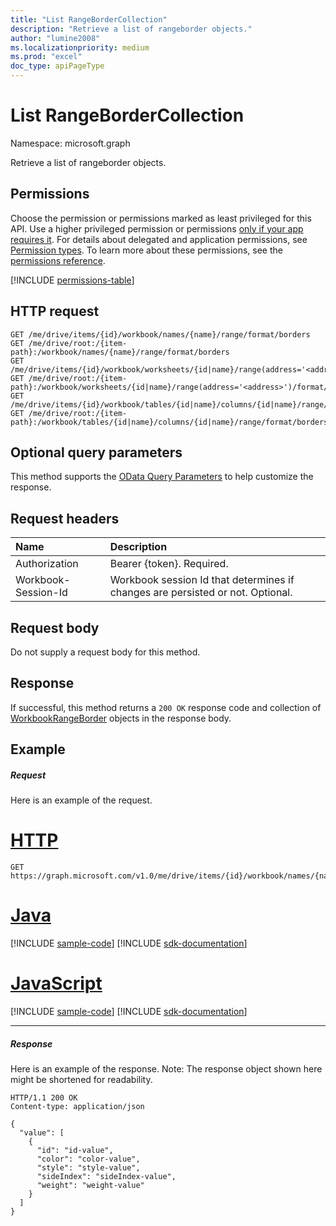 ```yaml
---
title: "List RangeBorderCollection"
description: "Retrieve a list of rangeborder objects."
author: "lumine2008"
ms.localizationpriority: medium
ms.prod: "excel"
doc_type: apiPageType
---
```


# List RangeBorderCollection

Namespace: microsoft.graph

Retrieve a list of rangeborder objects.
## Permissions
Choose the permission or permissions marked as least privileged for this API. Use a higher privileged permission or permissions [only if your app requires it](/graph/permissions-overview#best-practices-for-using-microsoft-graph-permissions). For details about delegated and application permissions, see [Permission types](/graph/permissions-overview#permission-types). To learn more about these permissions, see the [permissions reference](/graph/permissions-reference).

<!-- { "blockType": "permissions", "name": "rangeborder_list" } -->
[!INCLUDE [permissions-table](../includes/permissions/rangeborder-list-permissions.md)]

## HTTP request
<!-- { "blockType": "ignored" } -->
```http
GET /me/drive/items/{id}/workbook/names/{name}/range/format/borders
GET /me/drive/root:/{item-path}:/workbook/names/{name}/range/format/borders
GET /me/drive/items/{id}/workbook/worksheets/{id|name}/range(address='<address>')/format/borders
GET /me/drive/root:/{item-path}:/workbook/worksheets/{id|name}/range(address='<address>')/format/borders
GET /me/drive/items/{id}/workbook/tables/{id|name}/columns/{id|name}/range/format/borders
GET /me/drive/root:/{item-path}:/workbook/tables/{id|name}/columns/{id|name}/range/format/borders
```
## Optional query parameters
This method supports the [OData Query Parameters](/graph/query-parameters) to help customize the response.

## Request headers
| Name      |Description|
|:----------|:----------|
| Authorization  | Bearer {token}. Required. |
| Workbook-Session-Id  | Workbook session Id that determines if changes are persisted or not. Optional.|

## Request body
Do not supply a request body for this method.

## Response

If successful, this method returns a `200 OK` response code and collection of [WorkbookRangeBorder](../resources/rangeborder.md) objects in the response body.
## Example
##### Request
Here is an example of the request.

# [HTTP](#tab/http)
<!-- {
  "blockType": "request",
  "name": "get_rangebordercollection"
}-->
```msgraph-interactive
GET https://graph.microsoft.com/v1.0/me/drive/items/{id}/workbook/names/{name}/range/format/borders
```

# [Java](#tab/java)
[!INCLUDE [sample-code](../includes/snippets/java/get-rangebordercollection-java-snippets.md)]
[!INCLUDE [sdk-documentation](../includes/snippets/snippets-sdk-documentation-link.md)]

# [JavaScript](#tab/javascript)
[!INCLUDE [sample-code](../includes/snippets/javascript/get-rangebordercollection-javascript-snippets.md)]
[!INCLUDE [sdk-documentation](../includes/snippets/snippets-sdk-documentation-link.md)]

---

##### Response
Here is an example of the response. Note: The response object shown here might be shortened for readability.
<!-- {
  "blockType": "response",
  "truncated": true,
  "@odata.type": "microsoft.graph.workbookRangeBorder",
  "isCollection": true
} -->
```http
HTTP/1.1 200 OK
Content-type: application/json

{
  "value": [
    {
      "id": "id-value",
      "color": "color-value",
      "style": "style-value",
      "sideIndex": "sideIndex-value",
      "weight": "weight-value"
    }
  ]
}
```

<!-- uuid: 8fcb5dbc-d5aa-4681-8e31-b001d5168d79
2015-10-25 14:57:30 UTC -->
<!-- {
  "type": "#page.annotation",
  "description": "List RangeBorderCollection",
  "keywords": "",
  "section": "documentation",
  "tocPath": "",
  "suppressions": [
  ]
}-->
